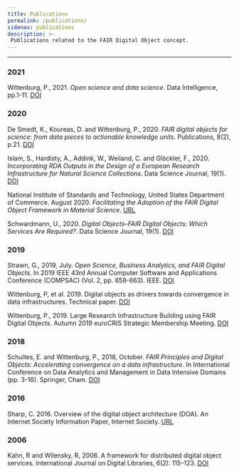 ```yaml
---
title: Publications
permalink: /publications/
sidenav: publications
description: >-
 Publications related to the FAIR Digital Object concept.
---
```


<hr>

### 2021

Wittenburg, P., 2021. _Open science and data science_. Data Intelligence, pp.1-11. [DOI](https://doi.org/10.1162/dint_a_00082)

### 2020

De Smedt, K., Koureas, D. and Wittenburg, P., 2020. _FAIR digital objects for science: from data pieces to actionable knowledge units_. Publications, 8(2), p.21. [DOI](https://doi.org/10.3390/publications8020021)

Islam, S., Hardisty, A., Addink, W., Weiland, C. and Glöckler, F., 2020. _Incorporating RDA Outputs in the Design of a European Research Infrastructure for Natural Science Collections_. Data Science Journal, 19(1). [DOI](http://doi.org/10.5334/dsj-2020-050)

National Institute of Standards and Technology, United States Department of Commerce. August 2020. _Facilitating the Adoption of the FAIR Digital Object Framework in Material Science_. [URL](https://www.nist.gov/programs-projects/facilitating-adoption-fair-digital-object-framework-material-science)

Schwardmann, U., 2020. _Digital Objects–FAIR Digital Objects: Which Services Are Required?_. Data Science Journal, 19(1). [DOI](http://doi.org/10.5334/dsj-2020-015)


### 2019 

Strawn, G., 2019, July. _Open Science, Business Analytics, and FAIR Digital Objects_. In 2019 IEEE 43rd Annual Computer Software and Applications Conference (COMPSAC) (Vol. 2, pp. 658-663). IEEE. [DOI](https://doi.org/10.1109/COMPSAC.2019.10283)

Wittenburg, P, et al. 2019. Digital objects as drivers towards convergence in data infrastructures. Technical paper. [DOI](https://doi.org/10.23728/b2share.b605d85809ca45679b110719b6c6cb11)  

Wittenburg, P., 2019. Large Research Infrastructure Building using FAIR Digital Objects. Autumn 2019 euroCRIS Strategic Membership Meeting. [DOI](http://hdl.handle.net/11366/1223)

### 2018 

Schultes, E. and Wittenburg, P., 2018, October. _FAIR Principles and Digital Objects: Accelerating convergence on a data infrastructure_. In International Conference on Data Analytics and Management in Data Intensive Domains (pp. 3-16). Springer, Cham. [DOI](http://doi.org/10.1007/978-3-030-23584-0_1)

### 2016 

Sharp, C. 2016. Overview of the digital object architecture (DOA). An Internet Society Information Paper, Internet Society. [URL](https://www.internetsociety.org/resources/doc/2016/overview-of-the-digital-object-architecture-doa/)  

### 2006 

Kahn, R and Wilensky, R, 2006. A framework for distributed digital object services. International Journal on Digital Libraries, 6(2): 115–123. [DOI](https://doi.org/10.1007/s00799-005-0128-x)

